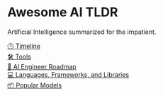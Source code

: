 # Awesome AI TLDR

Artificial Intelligence summarized for the impatient.

[🕒 Timeline](content/timeline.md)<br>
[🛠️ Tools](content/tools.md)<br>
[🚩 AI Engineer Roadmap](content/fundamentals.md)<br>
[💻 Languages, Frameworks, and Libraries](content/languages.md)<br>
[📦 Popular Models](content/models.md)<br>
